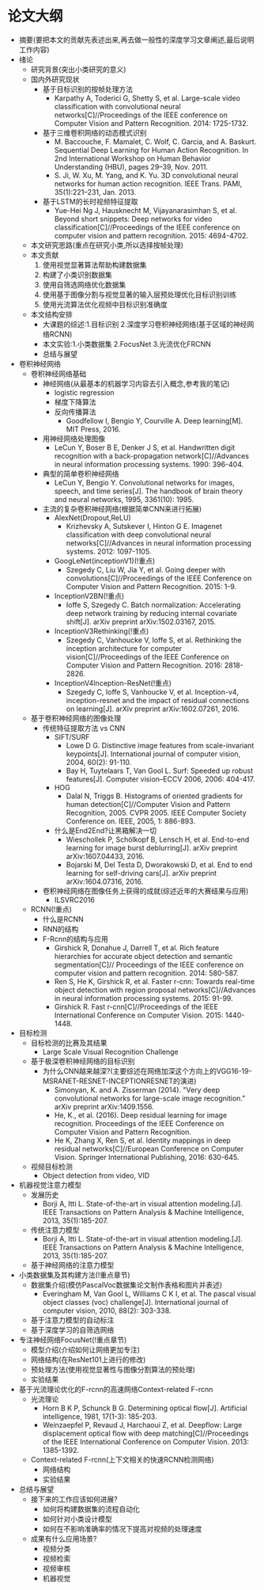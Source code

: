 # 论文大纲

 - 摘要(要把本文的贡献先表述出来,再去做一般性的深度学习文章阐述,最后说明工作内容)
 - 绪论
   - 研究背景(突出小类研究的意义)
   - 国内外研究现状
     - 基于目标识别的按帧处理方法
       - Karpathy A, Toderici G, Shetty S, et al. Large-scale video classification with convolutional neural networks[C]//Proceedings of the IEEE conference on Computer Vision and Pattern Recognition. 2014: 1725-1732.
     - 基于三维卷积网络的动态模式识别
       - M. Baccouche, F. Mamalet, C. Wolf, C. Garcia, and
       A. Baskurt. Sequential Deep Learning for Human Action
       Recognition. In 2nd International Workshop on Human Behavior
       Understanding (HBU), pages 29–39, Nov. 2011.
       - S. Ji, W. Xu, M. Yang, and K. Yu. 3D convolutional neural
       networks for human action recognition. IEEE Trans. PAMI,
       35(1):221–231, Jan. 2013.
     - 基于LSTM的长时视频特征提取
       - Yue-Hei Ng J, Hausknecht M, Vijayanarasimhan S, et al. Beyond short
       snippets: Deep networks for video classification[C]//Proceedings of the IEEE conference on computer vision and pattern recognition. 2015: 4694-4702.
   - 本文研究思路(重点在研究小类,所以选择按帧处理)
   - 本文贡献
     1. 使用视觉显著算法帮助构建数据集
     2. 构建了小类识别数据集
     2. 使用自筛选网络优化数据集
     3. 使用基于图像分割与视觉显著的输入层预处理优化目标识别训练
     4. 使用光流算法优化视频中目标识别准确度
   - 本文结构安排
     - 大课题的综述:1.目标识别 2.深度学习卷积神经网络(基于区域的神经网络RCNN)
     - 本文实验:1.小类数据集 2.FocusNet 3.光流优化FRCNN
     - 总结与展望
 - 卷积神经网络
   - 卷积神经网络基础
     - 神经网络(从最基本的机器学习内容去引入概念,参考我的笔记)
       - logistic regression
       - 梯度下降算法
       - 反向传播算法
         - Goodfellow I, Bengio Y, Courville A. Deep learning[M]. MIT Press, 2016.
     - 用神经网络处理图像
       - LeCun Y, Boser B E, Denker J S, et al. Handwritten digit recognition with a back-propagation network[C]//Advances in neural information processing systems. 1990: 396-404.
     - 典型的简单卷积神经网络
       - LeCun Y, Bengio Y. Convolutional networks for images, speech, and
       time series[J]. The handbook of brain theory and neural networks, 1995, 3361(10): 1995.
     - 主流的复杂卷积神经网络(根据简单CNN来进行拓展)
       - AlexNet(Dropout,ReLU)
         - Krizhevsky A, Sutskever I, Hinton G E. Imagenet classification with deep convolutional neural networks[C]//Advances in neural information processing systems. 2012: 1097-1105.
       - GoogLeNet(inceptionV1)(!重点)
         - Szegedy C, Liu W, Jia Y, et al. Going deeper with convolutions[C]//Proceedings of the IEEE Conference on Computer Vision and Pattern Recognition. 2015: 1-9.
       - InceptionV2BN(!重点)
         - Ioffe S, Szegedy C. Batch normalization: Accelerating deep network training by reducing internal covariate shift[J]. arXiv preprint arXiv:1502.03167, 2015.
       - InceptionV3Rethinking(!重点)
         - Szegedy C, Vanhoucke V, Ioffe S, et al. Rethinking the inception architecture for computer vision[C]//Proceedings of the IEEE Conference on Computer Vision and Pattern Recognition. 2016: 2818-2826.
       - InceptionV4Inception-ResNet(!重点)
         - Szegedy C, Ioffe S, Vanhoucke V, et al. Inception-v4, inception-resnet and the impact of residual connections on learning[J]. arXiv preprint arXiv:1602.07261, 2016.
   - 基于卷积神经网络的图像处理
     - 传统特征提取方法 vs CNN
       - SIFT/SURF
         - Lowe D G. Distinctive image features from scale-invariant keypoints[J]. International journal of computer vision, 2004, 60(2): 91-110.
         - Bay H, Tuytelaars T, Van Gool L. Surf: Speeded up robust features[J]. Computer vision–ECCV 2006, 2006: 404-417.
       - HOG
         - Dalal N, Triggs B. Histograms of oriented gradients for human detection[C]//Computer Vision and Pattern Recognition, 2005. CVPR 2005. IEEE Computer Society Conference on. IEEE, 2005, 1: 886-893.
       - 什么是End2End?让黑箱解决一切
         - Wieschollek P, Schölkopf B, Lensch H, et al. End-to-end learning for image burst deblurring[J]. arXiv preprint arXiv:1607.04433, 2016.
         - Bojarski M, Del Testa D, Dworakowski D, et al. End to end learning for self-driving cars[J]. arXiv preprint arXiv:1604.07316, 2016.
     - 卷积神经网络在图像任务上获得的成就(综述近年的大赛结果与应用)
       - ILSVRC2016
   - RCNN(!重点)
     - 什么是RCNN
     - RNN的结构
     - F-Rcnn的结构与应用
       - Girshick R, Donahue J, Darrell T, et al. Rich feature hierarchies
       for accurate object detection and semantic segmentation[C]//
       Proceedings of the IEEE conference on computer vision and pattern
       recognition. 2014: 580-587.
       - Ren S, He K, Girshick R, et al. Faster r-cnn: Towards real-time object
       detection with region proposal networks[C]//Advances in neural
       information processing systems. 2015: 91-99.
       - Girshick R. Fast r-cnn[C]//Proceedings of the IEEE International
       Conference on Computer Vision. 2015: 1440-1448.
 - 目标检测
   - 目标检测的比赛及其结果
     - Large Scale Visual Recognition Challenge
   - 基于极深卷积神经网络的目标识别
     - 为什么CNN越来越深?(主要综述在网络加深这个方向上的VGG16-19-MSRANET-RESNET-INCEPTIONRESNET的演进)
       - Simonyan, K. and A. Zisserman (2014). "Very deep convolutional networks for large-scale image recognition." arXiv preprint arXiv:1409.1556.
       - He, K., et al. (2016). Deep residual learning for image recognition. Proceedings of the IEEE Conference on Computer Vision and Pattern Recognition.
       - He K, Zhang X, Ren S, et al. Identity mappings in deep residual networks[C]//European Conference on Computer Vision. Springer International Publishing, 2016: 630-645.
   - 视频目标检测
     - Object detection from video, VID
 - 机器视觉注意力模型
   - 发展历史
     - Borji A, Itti L. State-of-the-art in visual attention modeling.[J]. IEEE Transactions on Pattern Analysis & Machine Intelligence, 2013, 35(1):185-207.
   - 传统注意力模型
     - Borji A, Itti L. State-of-the-art in visual attention modeling.[J]. IEEE Transactions on Pattern Analysis & Machine Intelligence, 2013, 35(1):185-207.
   - 基于神经网络的注意力模型
 - 小类数据集及其构建方法(!重点章节)
   - 数据集介绍(模仿PascalVoc数据集论文制作表格和图片并表述)
     - Everingham M, Van Gool L, Williams C K I, et al. The pascal visual object classes (voc) challenge[J]. International journal of computer vision, 2010, 88(2): 303-338.
   - 基于注意力模型的自动标注
   - 基于深度学习的自筛选网络
 - 专注神经网络FocusNet(!重点章节)
   - 模型介绍(介绍如何让网络更加专注)
   - 网络结构(在ResNet101上进行的修改)
   - 预处理方法(使用视觉显著性与图像分割算法的预处理)
   - 实验结果
 - 基于光流理论优化的F-rcnn的高速网络Context-related F-rcnn
   - 光流理论
     - Horn B K P, Schunck B G. Determining optical flow[J]. Artificial intelligence, 1981, 17(1-3): 185-203.
     - Weinzaepfel P, Revaud J, Harchaoui Z, et al. Deepflow: Large displacement optical flow with deep matching[C]//Proceedings of the IEEE International Conference on Computer Vision. 2013: 1385-1392.
   - Context-related F-rcnn(上下文相关的快速RCNN检测网络)
     - 网络结构
     - 实验结果
 - 总结与展望
    - 接下来的工作应该如何进展?
      - 如何将构建数据集的流程自动化
      - 如何针对小类设计模型
      - 如何在不影响准确率的情况下提高对视频的处理速度
    - 成果有什么应用场景?
      - 视频分类
      - 视频检索
      - 视频审核
      - 机器视觉
